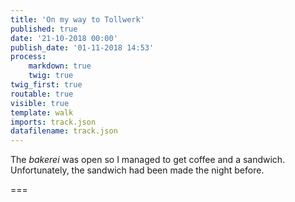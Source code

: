 ```yaml
---
title: 'On my way to Tollwerk'
published: true
date: '21-10-2018 00:00'
publish_date: '01-11-2018 14:53'
process:
    markdown: true
    twig: true
twig_first: true
routable: true
visible: true
template: walk
imports: track.json
datafilename: track.json
---
```


The *bakerei* was open so I managed to get coffee and a sandwich. Unfortunately, the sandwich had been made the night before.

===

<div id="mapid" style="width: 100%; height: 400px;"></div>





 